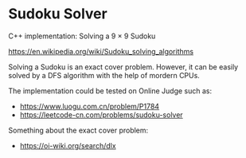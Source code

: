 # Sudoku Solver 

C++ implementation: Solving a 9 × 9 Sudoku

https://en.wikipedia.org/wiki/Sudoku_solving_algorithms

Solving a Sudoku is an exact cover problem. However, it can be easily solved by a DFS algorithm with the help of mordern CPUs.

The implementation could be tested on Online Judge such as:

- https://www.luogu.com.cn/problem/P1784
- https://leetcode-cn.com/problems/sudoku-solver

Something about the exact cover problem:

- https://oi-wiki.org/search/dlx
